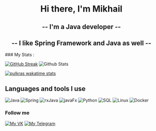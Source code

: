 <h1 align="center">Hi there, I'm Mikhail</h1>
<h2 align="center">-- I'm a Java developer --</h2>
<h2 align="center">-- I like Spring Framework and Java as well --</h2>
### My Stats :

[![GitHub Streak](https://streak-stats.demolab.com?user=pulkras&theme=neon&hide_border=true)](https://git.io/streak-stats)
![Github Stats](https://github-readme-stats.vercel.app/api?username=pulkras&show_icons=true&theme=onedark&hide_border=true&count_private=true)

[![pulkras wakatime stats](https://github-readme-stats.vercel.app/api/wakatime?username=pulkras&theme=radical)](https://wakatime.com/@pulkras)

## Languages and tools I use

![Java](https://img.shields.io/badge/-Java-red)
![Spring](https://img.shields.io/badge/-Spring-brightgreen?style-for-the-badge&logo=spring&logoColor=yellow)
![rxJava](https://img.shields.io/badge/-rxJava-blueviolet)
![javaFx](https://img.shields.io/badge/-javaFx-9cf)
![Python](https://img.shields.io/badge/-python-yellow?style-for-the-badge&logo=python&logoColor=darkblue)
![SQL](https://img.shields.io/badge/-SQL-black?style-for-the-badge&logo=postgresql&logoColor=yellow)
![Linux](https://img.shields.io/badge/-Linux-white?style-for-the-badge&logo=linux&logoColor=black)
![Docker](https://img.shields.io/badge/-Docker-ff96b4?style-for-the-badge&logo=docker&logoColor=informational)


<!--START_SECTION:waka-->
<!--END_SECTION:waka-->


### Follow me<br/>

[![My VK](https://img.shields.io/badge/-My_VK-black?style-for-the-badge&logo=vk&logoColor=informational)](https://vk.com/pulkras)
[![My Telegram](https://img.shields.io/badge/-MY_Telegram-white?style-for-the-badge&logo=telegram&logoColor=informational)](https://t.me/pulkras)

